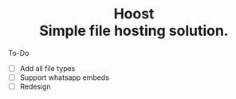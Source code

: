 <h1 align='center'>
Hoost </br>
Simple file hosting solution.
</h1>

To-Do

- [ ] Add all file types
- [ ] Support whatsapp embeds
- [ ] Redesign